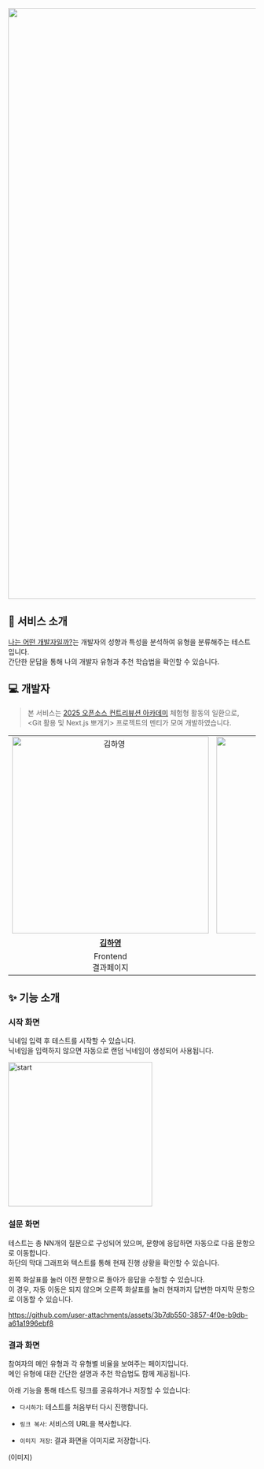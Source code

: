 <div align="center">
    <img width="1200" alt="banner" src="https://github.com/user-attachments/assets/d5ad5bfe-bf71-493a-ad4a-62566c0657db" />
</div>

## 🎯 서비스 소개

[나는 어떤 개발자일까?](https://dev-type-test.vercel.app/)는 개발자의 성향과 특성을 분석하여 유형을 분류해주는 테스트입니다.<br/>
간단한 문답을 통해 나의 개발자 유형과 추천 학습법을 확인할 수 있습니다.

## 💻 개발자

> 본 서비스는 [2025 오픈소스 컨트리뷰션 아카데미](https://www.contribution.ac/) 체험형 활동의 일환으로,<br/>
> <Git 활용 및 Next.js 뽀개기> 프로젝트의 멘티가 모여 개발하였습니다.

<table>
  <tr>
     <td align="center">
      <a href="https://github.com/hy-glory">
        <img src="https://github.com/hy-glory.png" width="400" alt="김하영" />
      </a>
    </td>
     <td align="center">
      <a href="https://github.com/bye-on">
        <img src="https://github.com/bye-on.png" width="400" alt="변채원" />
      </a>
    </td>
    <td align="center">
      <a href="https://github.com/nijuy">
        <img src="https://github.com/nijuy.png" width="400" alt="이유진" />
      </a>
    </td>
    <td align="center">
      <a href="https://github.com/usedupnote">
        <img src="https://github.com/usedupnote.png" width="400" alt="이정명" />
      </a>
    </td>
   <td align="center">
      <a href="https://github.com/namjun12">
        <img src="https://github.com/namjun12.png" width="400" alt="황남준" />
      </a>
    </td>
  </tr>
  <tr>
    <td align="center">
      <a href="https://github.com/hy-glory">
        <b>김하영</b>
      </a>
    </td>
    <td align="center">
      <a href="https://github.com/bye-on">
        <b>변채원</b>
      </a>
    </td>
    <td align="center">
      <a href="https://github.com/nijuy">
        <b>이유진</b>
      </a>
    </td>
    <td align="center">
      <a href="https://github.com/usedupnote">
        <b>이정명</b>
      </a>
    </td>
    <td align="center">
      <a href="https://github.com/namjun12">
        <b>황남준</b>
      </a>
    </td>
  </tr>
    <td align="center">
      <span>Frontend<br>결과페이지</span>
    </td>
    <td align="center">
      <span>Frontend<br>시작페이지</span>
    </td>
    <td align="center">
      <span>Frontend<br>질문페이지</span>
    </td>
    <td align="center">
      <span>Frontend<br>질문페이지</span>
    </td>
    <td align="center">
      <span>Frontend<br>결과페이지</span>
    </td>
  </tr>
</table>

## ✨ 기능 소개

### 시작 화면

닉네임 입력 후 테스트를 시작할 수 있습니다.<br/>
닉네임을 입력하지 않으면 자동으로 랜덤 닉네임이 생성되어 사용됩니다.

<img width="293" alt="start" src="https://github.com/user-attachments/assets/4767d99d-a84b-475d-8a12-c23faf3ffcc7" />

### 설문 화면

테스트는 총 NN개의 질문으로 구성되어 있으며, 문항에 응답하면 자동으로 다음 문항으로 이동합니다.<br/>
하단의 막대 그래프와 텍스트를 통해 현재 진행 상황을 확인할 수 있습니다.

왼쪽 화살표를 눌러 이전 문항으로 돌아가 응답을 수정할 수 있습니다.<br/>
이 경우, 자동 이동은 되지 않으며 오른쪽 화살표를 눌러 현재까지 답변한 마지막 문항으로 이동할 수 있습니다.

https://github.com/user-attachments/assets/3b7db550-3857-4f0e-b9db-a61a1996ebf8

### 결과 화면

참여자의 메인 유형과 각 유형별 비율을 보여주는 페이지입니다.<br/>
메인 유형에 대한 간단한 설명과 추천 학습법도 함께 제공됩니다.

아래 기능을 통해 테스트 링크를 공유하거나 저장할 수 있습니다:

- `다시하기`: 테스트를 처음부터 다시 진행합니다.

- `링크 복사`: 서비스의 URL을 복사합니다.

- `이미지 저장`: 결과 화면을 이미지로 저장합니다.

(이미지)
